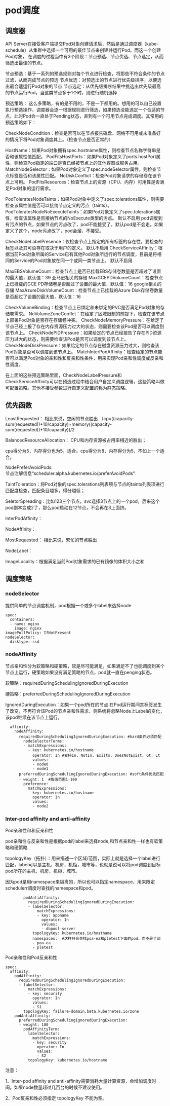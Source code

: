 # pod调度

## 调度器

 API Server在接受客户端提交Pod对象创建请求后，然后是通过调度器（kube-schedule）从集群中选择一个可用的最佳节点来创建并运行Pod。而这一个创建Pod对象，
  在调度的过程当中有3个阶段：节点预选、节点优选、节点选定，从而筛选出最佳的节点。

  节点预选：基于一系列的预选规则对每个节点进行检查，将那些不符合条件的节点过滤，从而完成节点的预选
  节点优选：对预选出的节点进行优先级排序，以便选出最合适运行Pod对象的节点
  节点选定：从优先级排序结果中挑选出优先级最高的节点运行Pod，当这类节点多于1个时，则进行随机选择

 预选策略：       这么多策略，有的是不用的，不是一下都用的。想用的可以自己设置
  执行预选操作，调度器会逐一根据规则进行筛选，如果预选没能选定一个合适的节点，此时Pod会一直处于Pending状态，直到有一个可用节点完成调度。其常用的预选策略如下：

  CheckNodeCondition：检查是否可以在节点报告磁盘、网络不可用或未准备好的情况下将Pod对象调度其上。（检查节点是否正常的）

  HostName：如果Pod对象拥有spec.hostname属性，则检查节点名称字符串是否和该属性值匹配。
  PodFitsHostPorts：如果Pod对象定义了ports.hostPort属性，则检查Pod指定的端口是否已经被节点上的其他容器或服务占用。
  MatchNodeSelector：如果Pod对象定义了spec.nodeSelector属性，则检查节点标签是否和该属性匹配。
  NoDiskConflict：检查Pod对象请求的存储卷在该节点上可用。
  PodFitsResources：检查节点上的资源（CPU、内存）可用性是否满足Pod对象的运行需求。

  PodToleratesNodeTaints：如果Pod对象中定义了spec.tolerations属性，则需要检查该属性值是否可以接纳节点定义的污点（taints）。
  PodToleratesNodeNoExecuteTaints：如果Pod对象定义了spec.tolerations属性，检查该属性是否接纳节点的NoExecute类型的污点。   默认不启用
   pod调度到有污点的节点，如果节点的污点改了，pod不能接受了，默认pod是不会走。如果定义了这个，node污点改了，pod会溜，不接受。

  CheckNodeLabelPresence：仅检查节点上指定的所有标签的存在性，要检查的标签以及其可否存在取决于用户的定义。      默认不启用
  CheckServiceAffinity：根据当前Pod对象所属的Service已有其他Pod对象所运行的节点调度，目前是将相同的Service的Pod对象放在同一个或同一类节点上。  默认不启用

  MaxEBSVolumeCount：检查节点上是否已挂载EBS存储卷数量是否超过了设置的最大值，默认值：39  亚马逊相关的存储
  MaxGCEPDVolumeCount：检查节点上已挂载的GCE PD存储卷是否超过了设置的最大值，默认值：16  google相关的存储
  MaxAzureDiskVolumeCount：检查节点上已挂载的Azure Disk存储卷数量是否超过了设置的最大值，默认值：16

  CheckVolumeBinding：检查节点上已绑定和未绑定的PVC是否满足Pod对象的存储卷需求。
  NoVolumeZoneConflct：在给定了区域限制的前提下，检查在该节点上部署Pod对象是否存在存储卷冲突。
  CheckNodeMemoryPressure：在给定了节点已经上报了存在内存资源压力过大的状态，则需要检查该Pod是否可以调度到该节点上。
  CheckNodePIDPressure：如果给定的节点已经报告了存在PID资源压力过大的状态，则需要检查该Pod是否可以调度到该节点上。
  CheckNodeDiskPressure：如果给定的节点存在磁盘资源压力过大，则检查该Pod对象是否可以调度到该节点上。
  MatchInterPodAffinity：检查给定的节点能否可以满足Pod对象的亲和性和反亲和性条件，用来实现Pod亲和性调度或反亲和性调度。

 在上面的这些预选策略里面，CheckNodeLabelPressure和CheckServiceAffinity可以在预选过程中结合用户自定义调度逻辑，这些策略叫做可配置策略。其他不接受参数进行自定义配置的称为静态策略。

## 优先函数

  LeastRequested：  相比来说，空闲的节点胜出
  （cpu((capacity-sum(requested))*10/capacity)+memory((capacity-sum(requested))*10/capacity))/2  

  BalancedResourceAllocation： 
   CPU和内存资源被占用率相近的胜出；  

   cpu得分为5，内存得分也为5，适合。cpu得分为8，内存得分为5，不如上一个适合。

  NodePreferAvoidPods:  
   节点注解信息“scheduler.alpha.kubernetes.io/preferAvoidPods”  

  TaintToleration：将Pod对象的spec.tolerations列表项与节点的taints列表项进行匹配度检查，匹配条目越多，得分越低；
      
  SeletorSpreading：比如123三个节点，svc选择3节点上的一个pod，后来这个pod副本变成2了，那么pod启动在12节点，不会再在3上面挤。

  InterPodAffinity：  

  NodeAffinity：  

  MostRequested：  相比来说，繁忙的节点胜出

  NodeLabel：  

  ImageLocality：根据满足当前Pod对象需求的已有镜像的体积大小之和  

## 调度策略

### nodeSelector

提供简单的节点调度机制，pod根据一个或多个label来选择node

```
spec:
  containers:
  - name: nginx
    image: nginx
imagePullPolicy: IfNotPresent
nodeSelector:
  disktype: ssd
```

### nodeAffinity

节点亲和性分为软策略和硬策略，软是尽可能满足，如果满足不了也能调度到某个节点上运行，硬策略如果没有满足策略的节点，pod就一直在penging状态。

软策略：requiredDuringSchedulingIgnoredDuringExecution

硬策略：preferredDuringSchedulingIgnoredDuringExecution

IgnoredDuringExecution：如果一个pod所在的节点 在Pod运行期间其标签发生了改变，不再符合该Pod的节点亲和性需求，则系统将忽略Node上Label的变化，该pod继续在该节点上运行。

```
  affinity:
    nodeAffinity:
      requiredDuringSchedulingIgnoredDuringExecution: #hard条件必须匹配
        nodeSelectorTerms:
        - matchExpressions:
          - key: kubernetes.io/hostname
            operator: In #支持In, NotIn, Exists, DoesNotExist, Gt, Lt
            values:
            - node0
            - node1
      preferredDuringSchedulingIgnoredDuringExecution: #soft条件优先匹配
      - weight: 1  #取值范围1-100
        preference:
          matchExpressions:
          - key: kubernetes.io/hostname
            operator: In
            values:
            - node2
```

###  Inter-pod affinity and anti-affinity

Pod亲和性和和反亲和性

pod亲和性与反亲和性是根据pod的label来选择node,和节点亲和性一样也有软策略和硬策略

topologyKey（拓扑）：用来描述一个区域/范围，实际上就是选择一个label进行匹配，label可以是主机，机房，机柜，城市等，也就是说可以将pod调度到目标pod所在的主机，机房，机柜，城市。

因为pod是用namespace来隔离的，所以也可以指定namespace，用来限定schedulerr调度时查找的namespace和pod。

```
        podAntiAffinity:
          requiredDuringSchedulingIgnoredDuringExecution:
          - labelSelector:
              matchExpressions:
              - key: appname
                operator: In
                values:
                - dbpool-server
            topologyKey: kubernetes.io/hostname
            namespaces:  #这样只会查找poa-ea和pletest下面的pod，而不是全部
            - poa-ea
            - pletest
```

Pod亲和性和Pod反亲和性

```
spec:
  affinity:
    podAffinity:
      requiredDuringSchedulingIgnoredDuringExecution:
      - labelSelector:
          matchExpressions:
          - key: security
            operator: In
            values:
            - S1
        topologyKey: failure-domain.beta.kubernetes.io/zone
    podAntiAffinity:
      preferredDuringSchedulingIgnoredDuringExecution:
      - weight: 100
        podAffinityTerm:
          labelSelector:
            matchExpressions:
            - key: security
              operator: In
              values:
              - S2
          topologyKey: kubernetes.io/hostname
```

注意：

1、Inter-pod affinity and anti-affinity需要消耗大量计算资源，会增加调度时间。如果node数量超过几百台的时候不建议使用。

2、Pod反亲和性必须指定 topologyKey 不能为空。















